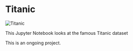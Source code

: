 # Titanic

![Titanic](https://upload.wikimedia.org/wikipedia/commons/e/e1/Titanic_under_construction.jpg)

This Jupyter Notebook looks at the famous Titanic dataset

This is an ongoing project.
